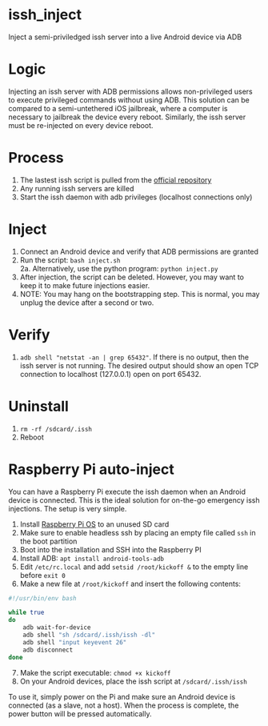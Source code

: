 # issh_inject
Inject a semi-priviledged issh server into a live Android device via ADB

# Logic
Injecting an issh server with ADB permissions allows non-privileged users to execute privileged commands without using ADB. This solution can be compared to a semi-untethered iOS jailbreak, where a computer is necessary to jailbreak the device every reboot. Similarly, the issh server must be re-injected on every device reboot.

# Process
1. The lastest issh script is pulled from the [official repository](https://github.com/tytydraco/issh)
2. Any running issh servers are killed
3. Start the issh daemon with adb privileges (localhost connections only)

# Inject
1. Connect an Android device and verify that ADB permissions are granted
2. Run the script: `bash inject.sh`  
  2a. Alternatively, use the python program: `python inject.py`
3. After injection, the script can be deleted. However, you may want to keep it to make future injections easier.
4. NOTE: You may hang on the bootstrapping step. This is normal, you may unplug the device after a second or two.

# Verify
1. `adb shell "netstat -an | grep 65432"`. If there is no output, then the issh server is not running. The desired output should show an open TCP connection to localhost (127.0.0.1) open on port 65432.

# Uninstall
1. `rm -rf /sdcard/.issh`
2. Reboot

# Raspberry Pi auto-inject
You can have a Raspberry Pi execute the issh daemon when an Android device is connected. This is the ideal solution for on-the-go emergency issh injections. The setup is very simple.

1. Install [Raspberry Pi OS](https://www.raspberrypi.com/software/operating-systems/) to an unused SD card
2. Make sure to enable headless ssh by placing an empty file called `ssh` in the boot partition
3. Boot into the installation and SSH into the Raspberry PI
4. Install ADB: `apt install android-tools-adb`
5. Edit `/etc/rc.local` and add `setsid /root/kickoff &` to the empty line before `exit 0`
6. Make a new file at `/root/kickoff` and insert the following contents:

```sh
#!/usr/bin/env bash

while true
do
	adb wait-for-device
	adb shell "sh /sdcard/.issh/issh -dl"
	adb shell "input keyevent 26"
	adb disconnect
done
```

7. Make the script executable: `chmod +x kickoff`
8. On your Android devices, place the issh script at `/sdcard/.issh/issh`

To use it, simply power on the Pi and make sure an Android device is connected (as a slave, not a host). When the process is complete, the power button will be pressed automatically.
